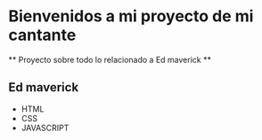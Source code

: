 # Bienvenidos a mi proyecto de mi cantante 

** Proyecto sobre todo lo relacionado a Ed maverick **

## Ed maverick 

* HTML
* CSS
* JAVASCRIPT
